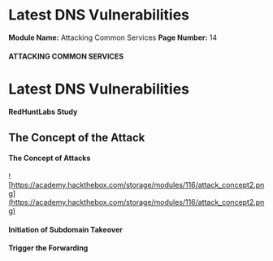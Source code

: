 <!--
 // Platform: Academy
// URL: https://academy.hackthebox.com/module/116/section/1513
// Platform Version: V1
// Module ID: 116
// Module Name: Attacking Common Services
// Module Difficulty: Medium
// Section ID: 1513
// Section Title: Latest DNS Vulnerabilities
// Page Title: Attacking Common Services
// Page Number: 14
-->

# Latest DNS Vulnerabilities

**Module Name:** Attacking Common Services **Page Number:** 14

#### ATTACKING COMMON SERVICES

# Latest DNS Vulnerabilities

#### RedHuntLabs Study

## The Concept of the Attack

#### The Concept of Attacks

![https://academy.hackthebox.com/storage/modules/116/attack_concept2.png](https://academy.hackthebox.com/storage/modules/116/attack_concept2.png)

#### Initiation of Subdomain Takeover

#### Trigger the Forwarding

####